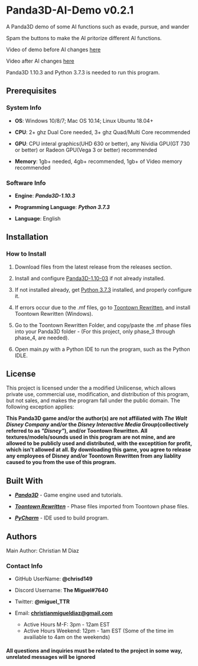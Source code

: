 # Panda3D-AI-Demo v0.2.1
A Panda3D demo of some AI functions such as evade, pursue, and wander

Spam the buttons to make the AI pritorize different AI functions.

Video of demo before AI changes [here](https://www.youtube.com/watch?v=N_ijwWWjZuk&feature=youtu.be)

Video after AI changes [here](https://youtu.be/5YgYSdcfTYU)

Panda3D 1.10.3 and Python 3.7.3 is needed to run this program.

<h2>Prerequisites</h2>

<h3>System Info</h3>	

*	**OS**: Windows 10/8/7; Mac OS 10.14; Linux Ubuntu 18.04+

*	**CPU**: 2+ ghz Dual Core needed, 3+ ghz Quad/Multi Core recommended

*	**GPU**: CPU interal graphics(UHD 630 or better), any Nividia GPU(GT 730 or better) or Radeon GPU(Vega 3 or better) recommended

*	**Memory**: 1gb+ needed, 4gb+ recommended, 1gb+ of Video memory recommended

<h3>Software Info</h3>

*	**Engine**: ***Panda3D-1.10.3***

*	**Programming Language**: ***Python 3.7.3***

*	**Language**: English

<h2>Installation</h2>

<h3>How to Install</h3>
	
1.	Download files from the latest release from the releases section.

2.	Install and configure [Panda3D-1.10-03](www.panda3d.org/download/sdk-1-10-3) if not already installed.

4.	If not installed already, get [Python 3.7.3](www.python.org/downloads) installed, and properly configure it.

4.	If errors occur due to the .mf files, go to [Toontown Rewritten](www.toontownrewritten.com/play), and install Toontown Rewritten (Windows).

5.	Go to the Toontown Rewritten Folder, and copy/paste the .mf phase files into your Panda3D folder 
		- (For this project, only phase_3 through phase_4, are needed). 
		
6.	Open main.py with a Python IDE to run the program, such as the Python IDLE.

<h2>License</h2>

This project is licensed under the a modified Unilicense, which allows private use, commercial use, modification, and distribution of this program, but not sales, and makes the program fall under the public domain.  The following exception applies:

**This Panda3D game and/or the author(s) are not affiliated with *The Walt Disney Company* and/or the *Disney Interactive Media Group*(collectively referred to as *"Disney"*), and/or Toontown Rewritten.  All textures/models/sounds used in this program are not mine, and are allowed to be publicly used and distributed, with the exceptition for profit, which isn't allowed at all.  By downloading this game, you agree to release any employees of Disney and/or Toontown Rewritten from any liablity caused to you from the use of this program.**


<h2>Built With</h2>

*	[***Panda3D***](https://www.panda3d.org/) - Game engine used and tutorials.

*	[***Toontown Rewritten***](https://www.toontownrewritten.com/) - Phase files imported from Toontown phase files.

*	[***PyCharm***](https://www.jetbrains.com/pycharm/) - IDE used to build program.

<h2>Authors</h2>

Main Author: Christian M Diaz

<h3>Contact Info</h3>

*	GitHub UserName: **@chrisd149**

*	Discord Username: **The Miguel#7640**

*	Twitter: **@miguel_TTR**

* Email: **christianmigueldiaz@gmail.com**
	* Active Hours M-F: 3pm - 12am EST
	* Active Hours Weekend: 12pm - 1am EST (Some of the time im availiable to 4am on the weekends)

<h4>All questions and inquiries must be related to the project in some way, unrelated messages will be ignored</h4>


